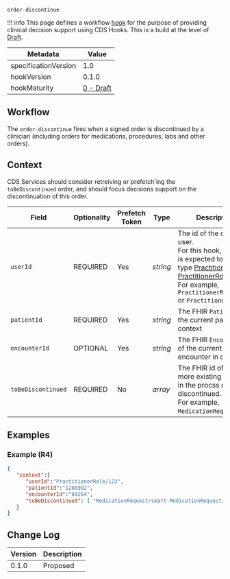 `order-discontinue`

!!! info
    This page defines a workflow [hook](../../specification/current/#hooks) for the purpose of providing clinical decision support using CDS Hooks. This is a build at the level of [Draft](http://hl7.org/fhir/versions.html#std-processs).

| Metadata | Value
| ---- | ----
| specificationVersion | 1.0
| hookVersion | 0.1.0
| hookMaturity | [0 - Draft](../../specification/current/#hook-maturity-model)

## Workflow

The `order-discontinue` fires when a signed order is discontinued by a clinician (including orders for medications, procedures, labs and other orders).

## Context
CDS Services should consider retreiving or prefetch'ing the `toBeDiscontinued` order, and should focus decisions support on the discontinuation of this order.

Field | Optionality | Prefetch Token | Type | Description
----- | -------- | ---- | ---- | ----
`userId` | REQUIRED | Yes | *string* | The id of the current user.<br />For this hook, the user is expected to be of type [Practitioner](https://www.hl7.org/fhir/practitioner.html) or [PractitionerRole](https://www.hl7.org/fhir/practitionerrole.html).<br />For example, `PractitionerRole/123` or `Practitioner/abc`.
`patientId` | REQUIRED | Yes | *string* |  The FHIR `Patient.id` of the current patient in context
`encounterId` | OPTIONAL | Yes | *string* |  The FHIR `Encounter.id` of the current encounter in context
`toBeDiscontinued` | REQUIRED | No| *array* | The FHIR id of one or more existing order(s) in the procss of being discontinued.<br /> For example, `MedicationRequest/103`.

## Examples

### Example (R4)

```json
{
   "context":{
      "userId":"PractitionerRole/123",
      "patientId":"1288992",
      "encounterId":"89284",
      "toBeDiscontinued": [ "MedicationRequest/smart-MedicationRequest-103" ]
   }
}
```


## Change Log

Version | Description
---- | ----
0.1.0 | Proposed
